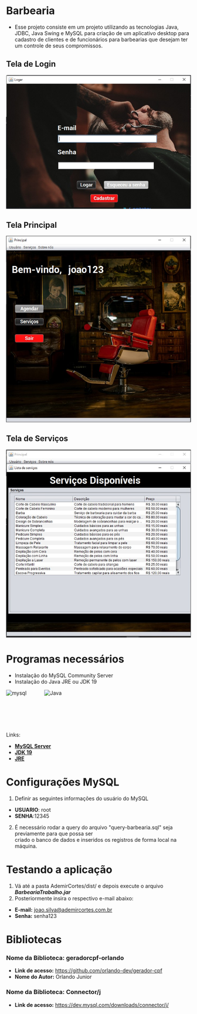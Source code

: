 # Barbearia 

 - Esse projeto consiste em um projeto utilizando as tecnologias Java, JDBC, Java Swing e MySQL para criação 
   de um aplicativo desktop para cadastro de clientes e de funcionários para barbearias que desejam
   ter um controle de seus compromissos.

## Tela de Login
![](./imagens/tela-login.jpg)

## Tela Principal
![](./imagens/tela-principal.jpg)

## Tela de Serviços
![](./imagens/tela-servicos.jpg)

# Programas necessários 

* Instalação do MySQL Community Server
* Instalação do Java JRE ou JDK 19

          
<div>
  <img style="display: inline-block" align="center" width="100" height="100" src="https://cdn.jsdelivr.net/gh/devicons/devicon/icons/mysql/mysql-original-wordmark.svg" alt="mysql">
  <img style="display: inline-block" align="center" alt="Java" width="100" height="100" src="https://cdn.jsdelivr.net/gh/devicons/devicon/icons/java/java-original.svg" />
</div>

Links:
- [__MySQL Server__](https://dev.mysql.com/downloads/) 
- [__JDK 19__](https://www.oracle.com/java/technologies/javase/jdk19-archive-downloads.html)
- [__JRE__](https://www.java.com/pt-BR/download/manual.jsp)

# Configurações MySQL 

1. Definir as seguintes informações do usuário do MySQL
* __USUARIO__: root
* __SENHA__:12345
2. É necessário rodar a query do arquivo "query-barbearia.sql" seja previamente para que possa ser<br/>
criado o banco de dados e inseridos os registros de forma local na máquina.

# Testando a aplicação

1. Vá até a pasta AdemirCortes/dist/ e depois execute o arquivo __*BarbeariaTrabalho.jar*__
2. Posteriormente insira o respectivo e-mail abaixo:
* __E-mail:__ joao.silva@ademircortes.com.br
* __Senha:__ senha123

# Bibliotecas 

### __Nome da Biblioteca__: geradorcpf-orlando
* __Link de acesso:__ https://github.com/orlando-dev/gerador-cpf
* __Nome do Autor:__ Orlando Junior

### __Nome da Biblioteca__: Connector/j
* __Link de acesso:__ https://dev.mysql.com/downloads/connector/j/


